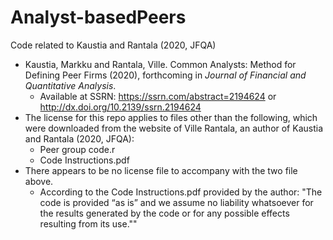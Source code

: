 # Analyst-basedPeers

Code related to Kaustia and Rantala (2020, JFQA)

* Kaustia, Markku and Rantala, Ville. Common Analysts: Method for Defining Peer Firms (2020), forthcoming in _Journal of Financial and Quantitative Analysis_.  
  - Available at SSRN: https://ssrn.com/abstract=2194624 or http://dx.doi.org/10.2139/ssrn.2194624
* The license for this repo applies to files other than the following, which were downloaded from the website of Ville Rantala, an author of Kaustia and Rantala (2020, JFQA):
  - Peer group code.r
  - Code Instructions.pdf
* There appears to be no license file to accompany with the two file above. 
  - According to the Code Instructions.pdf provided by the author: "The code is provided “as is” and we assume no liability whatsoever for the results generated by the code or for any possible effects resulting from its use."" 

